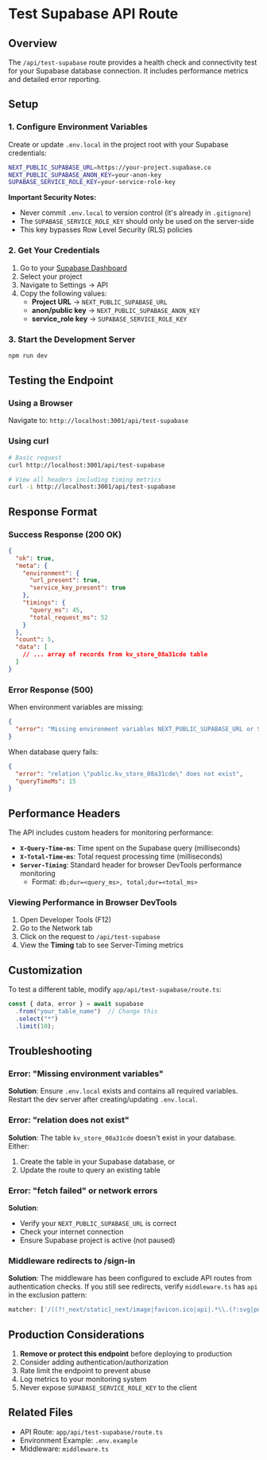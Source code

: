 # Test Supabase API Route

## Overview

The `/api/test-supabase` route provides a health check and connectivity test for your Supabase database connection. It includes performance metrics and detailed error reporting.

## Setup

### 1. Configure Environment Variables

Create or update `.env.local` in the project root with your Supabase credentials:

```bash
NEXT_PUBLIC_SUPABASE_URL=https://your-project.supabase.co
NEXT_PUBLIC_SUPABASE_ANON_KEY=your-anon-key
SUPABASE_SERVICE_ROLE_KEY=your-service-role-key
```

**Important Security Notes:**
- Never commit `.env.local` to version control (it's already in `.gitignore`)
- The `SUPABASE_SERVICE_ROLE_KEY` should only be used on the server-side
- This key bypasses Row Level Security (RLS) policies

### 2. Get Your Credentials

1. Go to your [Supabase Dashboard](https://app.supabase.com)
2. Select your project
3. Navigate to Settings → API
4. Copy the following values:
   - **Project URL** → `NEXT_PUBLIC_SUPABASE_URL`
   - **anon/public key** → `NEXT_PUBLIC_SUPABASE_ANON_KEY`
   - **service_role key** → `SUPABASE_SERVICE_ROLE_KEY`

### 3. Start the Development Server

```bash
npm run dev
```

## Testing the Endpoint

### Using a Browser

Navigate to: `http://localhost:3001/api/test-supabase`

### Using curl

```bash
# Basic request
curl http://localhost:3001/api/test-supabase

# View all headers including timing metrics
curl -i http://localhost:3001/api/test-supabase
```

## Response Format

### Success Response (200 OK)

```json
{
  "ok": true,
  "meta": {
    "environment": {
      "url_present": true,
      "service_key_present": true
    },
    "timings": {
      "query_ms": 45,
      "total_request_ms": 52
    }
  },
  "count": 5,
  "data": [
    // ... array of records from kv_store_08a31cde table
  ]
}
```

### Error Response (500)

When environment variables are missing:
```json
{
  "error": "Missing environment variables NEXT_PUBLIC_SUPABASE_URL or SUPABASE_SERVICE_ROLE_KEY"
}
```

When database query fails:
```json
{
  "error": "relation \"public.kv_store_08a31cde\" does not exist",
  "queryTimeMs": 15
}
```

## Performance Headers

The API includes custom headers for monitoring performance:

- **`X-Query-Time-ms`**: Time spent on the Supabase query (milliseconds)
- **`X-Total-Time-ms`**: Total request processing time (milliseconds)
- **`Server-Timing`**: Standard header for browser DevTools performance monitoring
  - Format: `db;dur=<query_ms>, total;dur=<total_ms>`

### Viewing Performance in Browser DevTools

1. Open Developer Tools (F12)
2. Go to the Network tab
3. Click on the request to `/api/test-supabase`
4. View the **Timing** tab to see Server-Timing metrics

## Customization

To test a different table, modify `app/api/test-supabase/route.ts`:

```typescript
const { data, error } = await supabase
  .from("your_table_name")  // Change this
  .select("*")
  .limit(10);
```

## Troubleshooting

### Error: "Missing environment variables"

**Solution**: Ensure `.env.local` exists and contains all required variables. Restart the dev server after creating/updating `.env.local`.

### Error: "relation does not exist"

**Solution**: The table `kv_store_08a31cde` doesn't exist in your database. Either:
1. Create the table in your Supabase database, or
2. Update the route to query an existing table

### Error: "fetch failed" or network errors

**Solution**: 
- Verify your `NEXT_PUBLIC_SUPABASE_URL` is correct
- Check your internet connection
- Ensure Supabase project is active (not paused)

### Middleware redirects to /sign-in

**Solution**: The middleware has been configured to exclude API routes from authentication checks. If you still see redirects, verify `middleware.ts` has `api` in the exclusion pattern:

```typescript
matcher: ['/((?!_next/static|_next/image|favicon.ico|api|.*\\.(?:svg|png|jpg|jpeg|gif|webp)$).*)']
```

## Production Considerations

1. **Remove or protect this endpoint** before deploying to production
2. Consider adding authentication/authorization
3. Rate limit the endpoint to prevent abuse
4. Log metrics to your monitoring system
5. Never expose `SUPABASE_SERVICE_ROLE_KEY` to the client

## Related Files

- API Route: `app/api/test-supabase/route.ts`
- Environment Example: `.env.example`
- Middleware: `middleware.ts`
